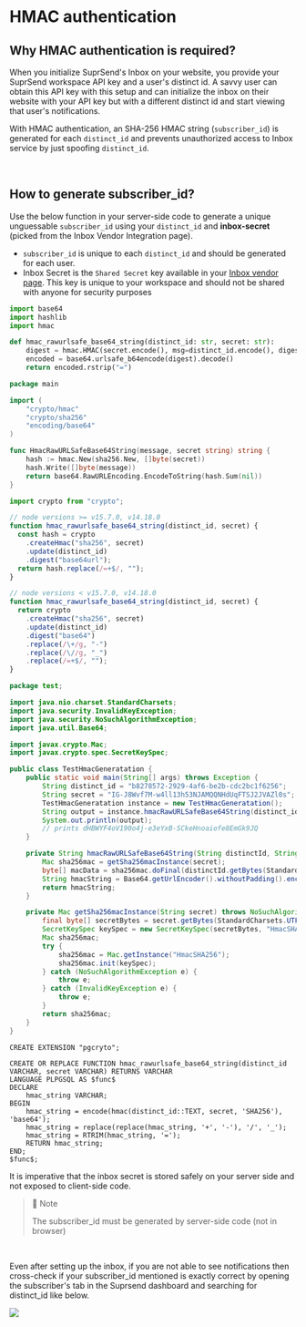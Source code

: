 # HMAC authentication

## Why HMAC authentication is required?

When you initialize SuprSend's Inbox on your website, you provide your SuprSend workspace API key and a user's distinct id. A savvy user can obtain this API key with this setup and can initialize the inbox on their website with your API key but with a different distinct id and start viewing that user's notifications.

With HMAC authentication, an SHA-256 HMAC string (`subscriber_id`) is generated for each `distinct_id` and prevents unauthorized access to Inbox service by just spoofing `distinct_id`.

<br />

## How to generate subscriber_id?

Use the below function in your server-side code to generate a unique unguessable `subscriber_id` using your `distinct_id` and **inbox-secret** (picked from the Inbox Vendor Integration page).

- `subscriber_id` is unique to each `distinct_id` and should be generated for each user.
- Inbox Secret is the `Shared Secret` key available in your [Inbox vendor page](https://app.suprsend.com/en/production/vendors/inbox/suprsend-inbox). This key is unique to your workspace and should not be shared with anyone for security purposes

```python
import base64
import hashlib
import hmac

def hmac_rawurlsafe_base64_string(distinct_id: str, secret: str):
    digest = hmac.HMAC(secret.encode(), msg=distinct_id.encode(), digestmod=hashlib.sha256).digest()
    encoded = base64.urlsafe_b64encode(digest).decode()
    return encoded.rstrip("=")
```

```go
package main

import (
	"crypto/hmac"
	"crypto/sha256"
	"encoding/base64"
)

func HmacRawURLSafeBase64String(message, secret string) string {
	hash := hmac.New(sha256.New, []byte(secret))
	hash.Write([]byte(message))
	return base64.RawURLEncoding.EncodeToString(hash.Sum(nil))
}
```

```javascript Node
import crypto from "crypto";

// node versions >= v15.7.0, v14.18.0
function hmac_rawurlsafe_base64_string(distinct_id, secret) {
  const hash = crypto
    .createHmac("sha256", secret)
    .update(distinct_id)
    .digest("base64url");
  return hash.replace(/=+$/, "");
}

// node versions < v15.7.0, v14.18.0
function hmac_rawurlsafe_base64_string(distinct_id, secret) {
  return crypto
    .createHmac("sha256", secret)
    .update(distinct_id)
    .digest("base64")
    .replace(/\+/g, "-")
    .replace(/\//g, "_")
    .replace(/=+$/, "");
}
```

```java
package test;

import java.nio.charset.StandardCharsets;
import java.security.InvalidKeyException;
import java.security.NoSuchAlgorithmException;
import java.util.Base64;

import javax.crypto.Mac;
import javax.crypto.spec.SecretKeySpec;

public class TestHmacGeneratation {
	public static void main(String[] args) throws Exception {
		String distinct_id = "b8278572-2929-4af6-be2b-cdc2bc1f6256";
		String secret = "IG-J8Wvf7M-w4ll13h53NJAMQQNHdUqFTSJ2JVAZl0s";
		TestHmacGeneratation instance = new TestHmacGeneratation();
		String output = instance.hmacRawURLSafeBase64String(distinct_id, secret);
		System.out.println(output);
		// prints dHBWYF4oV190o4j-e3eYxB-SCkeHnoaiofe8EmGk9JQ
	}

	private String hmacRawURLSafeBase64String(String distinctId, String secret) throws InvalidKeyException, NoSuchAlgorithmException {
		Mac sha256mac = getSha256macInstance(secret);
		byte[] macData = sha256mac.doFinal(distinctId.getBytes(StandardCharsets.UTF_8));
		String hmacString = Base64.getUrlEncoder().withoutPadding().encodeToString(macData);
		return hmacString;
	}

	private Mac getSha256macInstance(String secret) throws NoSuchAlgorithmException, InvalidKeyException {
		final byte[] secretBytes = secret.getBytes(StandardCharsets.UTF_8);
		SecretKeySpec keySpec = new SecretKeySpec(secretBytes, "HmacSHA256");
		Mac sha256mac;
		try {
			sha256mac = Mac.getInstance("HmacSHA256");
			sha256mac.init(keySpec);
		} catch (NoSuchAlgorithmException e) {
			throw e;
		} catch (InvalidKeyException e) {
			throw e;
		}
		return sha256mac;
	}
}
```

```pgsql
CREATE EXTENSION "pgcryto";

CREATE OR REPLACE FUNCTION hmac_rawurlsafe_base64_string(distinct_id VARCHAR, secret VARCHAR) RETURNS VARCHAR
LANGUAGE PLPGSQL AS $func$
DECLARE
    hmac_string VARCHAR;
BEGIN
    hmac_string = encode(hmac(distinct_id::TEXT, secret, 'SHA256'), 'base64');
    hmac_string = replace(replace(hmac_string, '+', '-'), '/', '_');
    hmac_string = RTRIM(hmac_string, '=');
    RETURN hmac_string;
END;
$func$;
```

It is imperative that the inbox secret is stored safely on your server side and not exposed to client-side code.

> 🚧 Note
>
> The subscriber_id must be generated by server-side code (not in browser)

<br />

Even after setting up the inbox, if you are not able to see notifications then cross-check if your subscriber_id mentioned is exactly correct by opening the subscriber's tab in the Suprsend dashboard and searching for distinct_id like below.

![](https://files.readme.io/d8eaa47-Screenshot_2023-01-05_at_8.41.40_PM.png)
